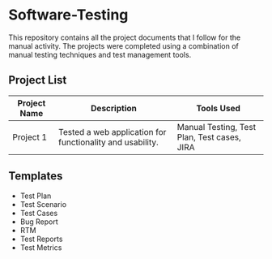 # Software-Testing

This repository contains all the project documents that I follow for the manual activity. The projects were completed using a combination of manual testing techniques and test management tools.

## Project List

| Project Name | Description | Tools Used |
|--------------|-------------|------------|
| Project 1    | Tested a web application for functionality and usability. | Manual Testing, Test Plan, Test cases, JIRA |


## Templates
- Test Plan
- Test Scenario
- Test Cases
- Bug Report
- RTM
- Test Reports
- Test Metrics
